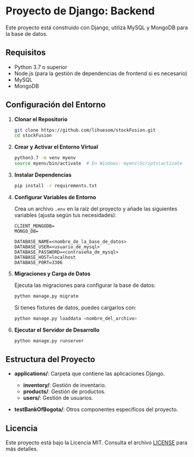 # Proyecto de Django: Backend

Este proyecto está construido con Django, utiliza MySQL y MongoDB para la base de datos.

## Requisitos

- Python 3.7 o superior
- Node.js (para la gestión de dependencias de frontend si es necesario)
- MySQL
- MongoDB

## Configuración del Entorno

1. **Clonar el Repositorio**

   ```bash
   git clone https://github.com/lihuesom/stockFusion.git
   cd stockFusion
   ```

2. **Crear y Activar el Entorno Virtual**

   ```bash
   python3.7 -m venv myenv
   source myenv/bin/activate  # En Windows: myenv\Scripts\activate
   ```

3. **Instalar Dependencias**

   ```bash
   pip install -r requirements.txt
   ```

4. **Configurar Variables de Entorno**

   Crea un archivo `.env` en la raíz del proyecto y añade las siguientes variables (ajusta según tus necesidades):

   ```env
   CLIENT_MONGODB=
   MONGO_DB=

   DATABASE_NAME=<nombre_de_la_base_de_datos>
   DATABASE_USER=<usuario_de_mysql>
   DATABASE_PASSWORD=<contraseña_de_mysql>
   DATABASE_HOST=localhost
   DATABASE_PORT=3306
   ```

5. **Migraciones y Carga de Datos**

   Ejecuta las migraciones para configurar la base de datos:

   ```bash
   python manage.py migrate
   ```

   Si tienes fixtures de datos, puedes cargarlos con:

   ```bash
   python manage.py loaddata <nombre_del_archivo>
   ```

6. **Ejecutar el Servidor de Desarrollo**

   ```bash
   python manage.py runserver
   ```

## Estructura del Proyecto

- **applications/**: Carpeta que contiene las aplicaciones Django.

  - **inventory/**: Gestión de inventario.
  - **products/**: Gestión de productos.
  - **users/**: Gestión de usuarios.

- **testBankOfBogota/**: Otros componentes específicos del proyecto.

## Licencia

Este proyecto está bajo la Licencia MIT. Consulta el archivo [LICENSE](LICENSE) para más detalles.

